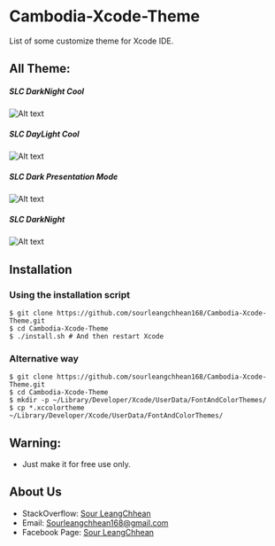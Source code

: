 # Cambodia-Xcode-Theme
List of some customize theme for Xcode IDE.

## All Theme:
##### SLC DarkNight Cool

![Alt text](https://image.ibb.co/iwgm6F/Screen_Shot_2017_03_15_at_1_29_10_PM.png "SLC DarkNight Cool")
##### SLC DayLight Cool

![Alt text](https://image.ibb.co/goW8La/Screen_Shot_2017_03_15_at_1_22_44_PM.png "SLC DayLight Cool")

##### SLC Dark Presentation Mode


![Alt text](https://image.ibb.co/enbKRF/Screen_Shot_2017_03_15_at_1_22_07_PM.png "SLC Presentation Mode")
##### SLC DarkNight

![Alt text](https://image.ibb.co/nnaM6F/Screen_Shot_2017_03_15_at_12_03_37_PM.png "SLC DarkNight")

Installation
---- 

### Using the installation script

    $ git clone https://github.com/sourleangchhean168/Cambodia-Xcode-Theme.git
    $ cd Cambodia-Xcode-Theme
    $ ./install.sh # And then restart Xcode

### Alternative way

    $ git clone https://github.com/sourleangchhean168/Cambodia-Xcode-Theme.git
    $ cd Cambodia-Xcode-Theme
    $ mkdir -p ~/Library/Developer/Xcode/UserData/FontAndColorThemes/
    $ cp *.xccolortheme ~/Library/Developer/Xcode/UserData/FontAndColorThemes/

Warning:
----    
* Just make it for free use only.

About Us
----
* StackOverflow: [Sour LeangChhean](http://stackoverflow.com/users/4935811/sour-leangchhean)
* Email: Sourleangchhean168@gmail.com
* Facebook Page: [Sour LeangChhean](https://www.facebook.com/sourleangchhean7/) 
    
    
    


